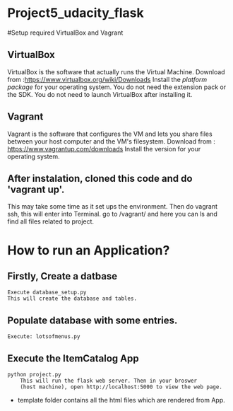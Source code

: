 # Project5_udacity_flask
#Setup required VirtualBox and Vagrant

## VirtualBox
VirtualBox is the software that actually runs the Virtual Machine.
Download from :https://www.virtualbox.org/wiki/Downloads
Install the *platform package* for your operating system.
You do not need the extension pack or the SDK.
You do not need to launch VirtualBox after installing it.

## Vagrant
Vagrant is the software that configures the VM and lets you share files between
your host computer and the VM's filesystem.
Download from : https://www.vagrantup.com/downloads
Install the version for your operating system.

## After instalation, cloned this code and do 'vagrant up'.
This may take some time as it set ups the environment.
Then do vagrant ssh, this will enter into Terminal.
go to /vagrant/ and here you can ls and find all files related to project.

# How to run an Application?
## Firstly, Create a datbase
    Execute database_setup.py
    This will create the database and tables.
## Populate database with some entries.
    Execute: lotsofmenus.py
## Execute the ItemCatalog App
    python project.py
        This will run the flask web server. Then in your broswer
        (host machine), open http://localhost:5000 to view the web page.

* template folder contains all the html files which are rendered from App.
